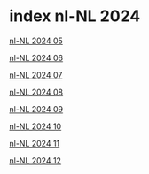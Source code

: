 # index nl-NL 2024

<a href="./05">nl-NL 2024 05</a>

<a href="./06">nl-NL 2024 06</a>

<a href="./07">nl-NL 2024 07</a>

<a href="./08">nl-NL 2024 08</a>

<a href="./09">nl-NL 2024 09</a>

<a href="./10">nl-NL 2024 10</a>

<a href="./11">nl-NL 2024 11</a>

<a href="./12">nl-NL 2024 12</a>
